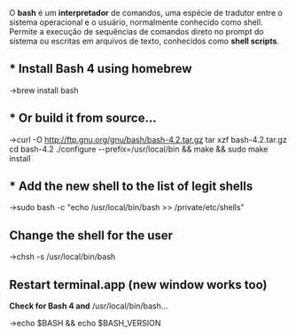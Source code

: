 O **bash** é um **interpretador** de comandos, uma espécie de tradutor entre o sistema operacional e o usuário, normalmente conhecido como shell. Permite a execução de sequências de comandos direto no prompt do sistema ou escritas em arquivos de texto, conhecidos como **shell scripts**.

## * Install Bash 4 using homebrew

->brew install bash

## * Or build it from source...

->curl -O http://ftp.gnu.org/gnu/bash/bash-4.2.tar.gz tar xzf bash-4.2.tar.gz cd bash-4.2 ./configure --prefix=/usr/local/bin && make && sudo make install

## * Add the new shell to the list of legit shells

->sudo bash -c "echo /usr/local/bin/bash >> /private/etc/shells"

## **Change the shell for the user**

->chsh -s /usr/local/bin/bash

## **Restart terminal.app (new window works too)**

**Check for Bash 4 and** /usr/local/bin/bash...

->echo $BASH && echo $BASH_VERSION
